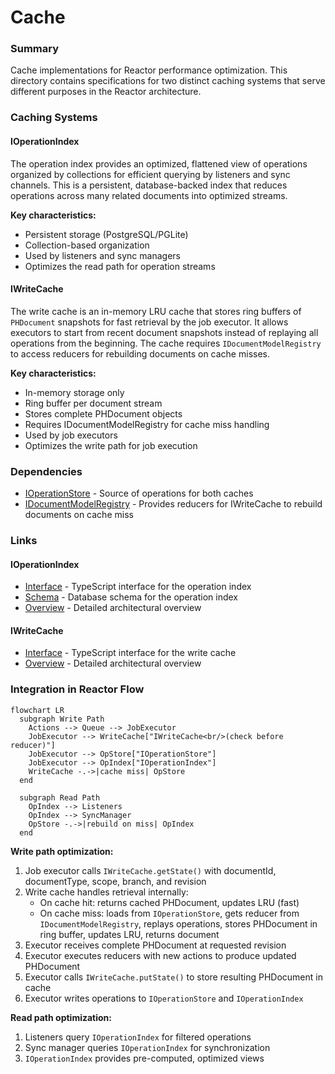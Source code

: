 # Cache

### Summary

Cache implementations for Reactor performance optimization. This directory contains specifications for two distinct caching systems that serve different purposes in the Reactor architecture.

### Caching Systems

#### IOperationIndex

The operation index provides an optimized, flattened view of operations organized by collections for efficient querying by listeners and sync channels. This is a persistent, database-backed index that reduces operations across many related documents into optimized streams.

**Key characteristics:**

- Persistent storage (PostgreSQL/PGLite)
- Collection-based organization
- Used by listeners and sync managers
- Optimizes the read path for operation streams

#### IWriteCache

The write cache is an in-memory LRU cache that stores ring buffers of `PHDocument` snapshots for fast retrieval by the job executor. It allows executors to start from recent document snapshots instead of replaying all operations from the beginning. The cache requires `IDocumentModelRegistry` to access reducers for rebuilding documents on cache misses.

**Key characteristics:**

- In-memory storage only
- Ring buffer per document stream
- Stores complete PHDocument objects
- Requires IDocumentModelRegistry for cache miss handling
- Used by job executors
- Optimizes the write path for job execution

### Dependencies

- [IOperationStore](../Storage/IOperationStore.md) - Source of operations for both caches
- [IDocumentModelRegistry](../Jobs/document-model-registry.md) - Provides reducers for IWriteCache to rebuild documents on cache miss

### Links

#### IOperationIndex
* [Interface](interface.md) - TypeScript interface for the operation index
* [Schema](schema.md) - Database schema for the operation index
* [Overview](operation-index.md) - Detailed architectural overview

#### IWriteCache
* [Interface](write-cache-interface.md) - TypeScript interface for the write cache
* [Overview](write-cache.md) - Detailed architectural overview

### Integration in Reactor Flow

```mermaid
flowchart LR
  subgraph Write Path
    Actions --> Queue --> JobExecutor
    JobExecutor --> WriteCache["IWriteCache<br/>(check before reducer)"]
    JobExecutor --> OpStore["IOperationStore"]
    JobExecutor --> OpIndex["IOperationIndex"]
    WriteCache -.->|cache miss| OpStore
  end

  subgraph Read Path
    OpIndex --> Listeners
    OpIndex --> SyncManager
    OpStore -.->|rebuild on miss| OpIndex
  end
```

**Write path optimization:**

1. Job executor calls `IWriteCache.getState()` with documentId, documentType, scope, branch, and revision
2. Write cache handles retrieval internally:
   - On cache hit: returns cached PHDocument, updates LRU (fast)
   - On cache miss: loads from `IOperationStore`, gets reducer from `IDocumentModelRegistry`, replays operations, stores PHDocument in ring buffer, updates LRU, returns document
3. Executor receives complete PHDocument at requested revision
4. Executor executes reducers with new actions to produce updated PHDocument
5. Executor calls `IWriteCache.putState()` to store resulting PHDocument in cache
6. Executor writes operations to `IOperationStore` and `IOperationIndex`

**Read path optimization:**

1. Listeners query `IOperationIndex` for filtered operations
2. Sync manager queries `IOperationIndex` for synchronization
3. `IOperationIndex` provides pre-computed, optimized views

